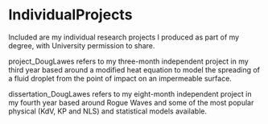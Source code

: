 # IndividualProjects
Included are my individual research projects I produced as part of my degree, with University permission to share.

project_DougLawes refers to my three-month independent project in my third year based around a modified heat equation to model the spreading of a fluid droplet from the point of impact on an impermeable surface.

dissertation_DougLawes refers to my eight-month independent project in my fourth year based around Rogue Waves and some of the most popular physical (KdV, KP and NLS) and statistical models available.
